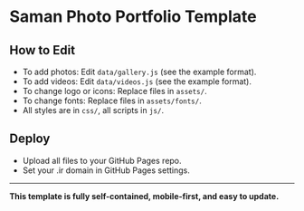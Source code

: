 # Saman Photo Portfolio Template

## How to Edit

- To add photos: Edit `data/gallery.js` (see the example format).
- To add videos: Edit `data/videos.js` (see the example format).
- To change logo or icons: Replace files in `assets/`.
- To change fonts: Replace files in `assets/fonts/`.
- All styles are in `css/`, all scripts in `js/`.

## Deploy

- Upload all files to your GitHub Pages repo.
- Set your .ir domain in GitHub Pages settings.

---

**This template is fully self-contained, mobile-first, and easy to update.** 